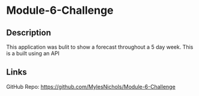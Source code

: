 # Module-6-Challenge

## Description
This application was bulit to show a forecast throughout a 5 day week. This is a built using an API

## Links
GitHub Repo: https://github.com/MylesNichols/Module-6-Challenge

